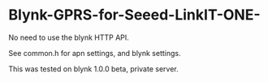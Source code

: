 # Blynk-GPRS-for-Seeed-LinkIT-ONE-

No need to use the blynk HTTP API.

See common.h for apn settings, and blynk settings.

This was tested on blynk 1.0.0 beta, private server.
